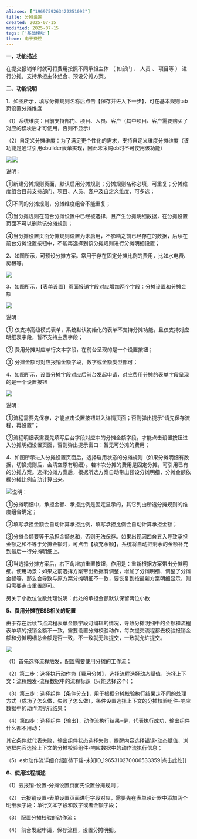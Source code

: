 ```yaml
---
aliases: ["1969759263422251092"]
title: 分摊设置
created: 2025-07-15
modified: 2025-07-15
tags: ['基础模块']
theme: 电子费控
---
```


**一、功能描述**

在提交报销单时就可将费用按照不同承担主体 （ 如部门 、 人员 、 项目等 ） 进行分摊，支持承担主体组合、预设分摊方案。

**二、功能说明**

1、如图所示，填写分摊规则名称后点击【保存并进入下一步】，可在基本规则tab页设置分摊维度

（1）系统维度：目前支持部门、项目、人员、客户（其中项目、客户需要购买了对应的模块后才可使用，否则不显示）

（2）自定义分摊维度：为了满足更个性化的需求，支持自定义维度分摊维度（该功能是通过引用ebuilder表单实现，因此未采购eb时不可使用该功能）

![](dcc073d65040823039d288206ee32348.jpg)![](2909448cb5289a33b42193c6b57621dd.jpg)

说明：

①新建分摊规则页面，默认启用分摊规则；分摊规则名称必填，可重复；分摊维度组合目前支持部门、项目、人员、客户及自定义维度，可多选；

②不同的分摊规则，分摊维度组合不能重复；

③当分摊规则在前台分摊设置中已经被选择，且产生分摊明细数据，在分摊设置页面不可以删除该分摊规则；

④当分摊设置页面分摊规则设置为未启用，不影响之前已经存在的数据，后续在前台分摊设置按钮中，不能再选择到该分摊规则进行分摊明细设置；

2、如图所示，可预设分摊方案。常用于存在固定分摊比例的费用，比如水电费、房租等。

**![](936f911dd2219fe8d34c513f94fa96c9.jpg)**

3、如图所示，【表单设置】页面报销字段对应增加两个字段：分摊设置和分摊金额

![](0912d6943d6cfb35647b45bfbe4467bb.jpg)

说明：

① 仅支持高级模式表单，系统默认初始化的表单不支持分摊功能，且仅支持对应明细表字段，暂不支持主表字段；

② 费用分摊对应单行文本字段，在前台呈现的是一个设置按钮；

③ 分摊金额可对应报销金额字段，数字或金额类型都可；

4、如图所示，设置分摊字段对应后前台发起申请，对应费用分摊的表单字段呈现的是一个设置按钮

![](69ee4360cb74103b303aea5b82acd99e.jpg)

说明：

①流程需要先保存，才能点击设置按钮进入详情页面；否则弹出提示“请先保存流程，再设置”；

②流程明细表需要先填写后台字段对应中的分摊金额字段，才能点击设置按钮进入分摊明细设置页面，否则弹出提示窗口：暂无可分摊的费用；

4、如图所示进入分摊设置页面后，选择启用状态的分摊规则（如果分摊明细有数据，切换规则后，会清空原有明细）。若本次分摊的费用是固定分摊，可引用已有的分摊方案。选择分摊方案后，根据所选方案自动带出预设分摊明细，分摊金额依据分摊比例自动计算出来。

![](ae9e8bde13af597cd9d68d65dcaaca2f.jpg)说明：

①分摊明细中，承担金额、承担比例是固定显示的，其它列由所选分摊规则的维度组合确定；

②填写承担金额会自动计算承担比例，填写承担比例会自动计算承担金额；

③分摊金额要等于承担金额总和，否则无法保存。如果出现因四舍五入导致承担金额之和不等于分摊金额时，可点击【填充余额】，系统将自动把剩余的金额补充到最后一行分摊明细上。

④当选择分摊方案后，右下角增加重置按钮，作用是：重新根据方案带出分摊明细。使用场景：如果之前选择方案带出数据有调整，增加了分摊明细、调整了分摊金额等，那么会导致与原方案分摊明细不一致，要恢复到按最新方案明细显示，则只需要点击重置即可。

另关于小数位位数处理说明：此处的承担金额默认保留两位小数

**5、费用分摊在ESB相关的配置**

由于存在后续节点流程表单金额字段可编辑的情况，导致分摊明细中的金额和流程表单填的报销金额不一致。需要设置分摊校验动作，每次提交流程都去校验报销金额和分摊明细总金额是否一致，不一致就无法提交，一致就允许提交。

**![](ef80eb84ddb9ef88dfa6a67fb944e9a8.jpg)**

（1）首先选择流程触发，配置需要使用分摊的工作流；

（2）第二步：选择执行动作为【费用分摊】，选择流程选择动态赋值，选择上下文：流程触发-流程数据中的流程标识（只能选择这个）；

（3）第三步：选择组件【条件分支】，用于根据分摊校验执行结果走不同的处理方式（成功了怎么做，失败了怎么做），条件设置选择上下文的分摊校验组件-响应数据中的动作流执行结果；

（4）第四步：选择组件【输出】，动作流执行结果=是，代表执行成功，输出组件什么都不用动；

其它条件就代表失败，输出组件状态选择失败，提醒内容选择错误-动态赋值，浏览框内容选择上下文的分摊校验组件-响应数据中的动作流执行信息；

（5）esb动作流详细介绍[[待下载-未知ID_1965310270006533359|点击此处]]

**6、使用过程描述**

（1）云报销-设置-分摊设置页面先设置分摊规则；

（2） 云报销设置-表单设置页面进行字段对应，需要先在表单设计器中添加两个明细表字段：单行文本字段和数字或者金额字段；

（3） 配置分摊校验的动作流；

（4） 前台发起申请，保存流程，设置分摊明细。